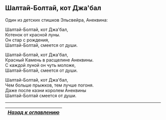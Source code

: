 ## Шалтай-Болтай, кот Джа'бал

Один из детских стишков Эльсвейра, Анеквина:

Шалтай-Болтай, кот Джа'бал,  
Котенок от красной луны.  
Он стар с рождения,  
Шалтай-Болтай, смеется от души.

Шалтай-Болтай, кот Джа'бал,  
Красный Камень в расщелине Анеквины.  
С каждой луной он чуть моложе,  
Шалтай-Болтай, смеется от души.

Шалтай-Болтай, кот Джа'бал,  
Чем больше прыжков, тем лучше погоня.  
Даже после казни королем Анеквины  
Шалтай-Болтай смеется от души.

------

|[*Назад к оглавлению*](../Оглавление.md)|
|:---:|
